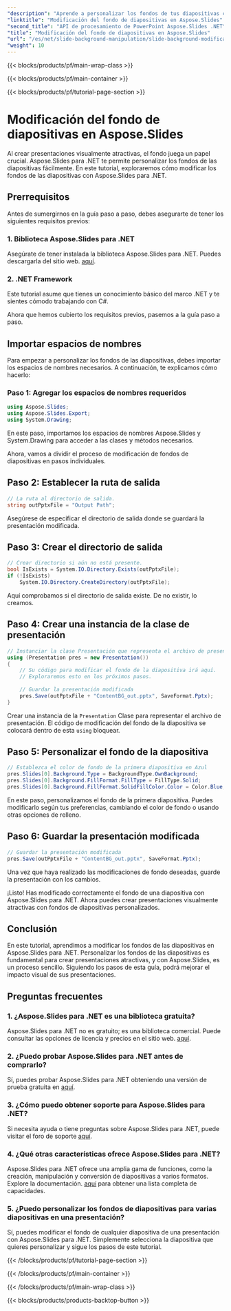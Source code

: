 ```yaml
---
"description": "Aprende a personalizar los fondos de tus diapositivas con Aspose.Slides para .NET. Mejora tus presentaciones con fondos visualmente atractivos. ¡Empieza hoy mismo!"
"linktitle": "Modificación del fondo de diapositivas en Aspose.Slides"
"second_title": "API de procesamiento de PowerPoint Aspose.Slides .NET"
"title": "Modificación del fondo de diapositivas en Aspose.Slides"
"url": "/es/net/slide-background-manipulation/slide-background-modification/"
"weight": 10
---
```


{{< blocks/products/pf/main-wrap-class >}}

{{< blocks/products/pf/main-container >}}

{{< blocks/products/pf/tutorial-page-section >}}

# Modificación del fondo de diapositivas en Aspose.Slides


Al crear presentaciones visualmente atractivas, el fondo juega un papel crucial. Aspose.Slides para .NET te permite personalizar los fondos de las diapositivas fácilmente. En este tutorial, exploraremos cómo modificar los fondos de las diapositivas con Aspose.Slides para .NET. 

## Prerrequisitos

Antes de sumergirnos en la guía paso a paso, debes asegurarte de tener los siguientes requisitos previos:

### 1. Biblioteca Aspose.Slides para .NET

Asegúrate de tener instalada la biblioteca Aspose.Slides para .NET. Puedes descargarla del sitio web. [aquí](https://releases.aspose.com/slides/net/).

### 2. .NET Framework

Este tutorial asume que tienes un conocimiento básico del marco .NET y te sientes cómodo trabajando con C#.

Ahora que hemos cubierto los requisitos previos, pasemos a la guía paso a paso.

## Importar espacios de nombres

Para empezar a personalizar los fondos de las diapositivas, debes importar los espacios de nombres necesarios. A continuación, te explicamos cómo hacerlo:

### Paso 1: Agregar los espacios de nombres requeridos

```csharp
using Aspose.Slides;
using Aspose.Slides.Export;
using System.Drawing;
```

En este paso, importamos los espacios de nombres Aspose.Slides y System.Drawing para acceder a las clases y métodos necesarios.

Ahora, vamos a dividir el proceso de modificación de fondos de diapositivas en pasos individuales.

## Paso 2: Establecer la ruta de salida

```csharp
// La ruta al directorio de salida.
string outPptxFile = "Output Path";
```

Asegúrese de especificar el directorio de salida donde se guardará la presentación modificada.

## Paso 3: Crear el directorio de salida

```csharp
// Crear directorio si aún no está presente.
bool IsExists = System.IO.Directory.Exists(outPptxFile);
if (!IsExists)
    System.IO.Directory.CreateDirectory(outPptxFile);
```

Aquí comprobamos si el directorio de salida existe. De no existir, lo creamos.

## Paso 4: Crear una instancia de la clase de presentación

```csharp
// Instanciar la clase Presentación que representa el archivo de presentación
using (Presentation pres = new Presentation())
{
    // Su código para modificar el fondo de la diapositiva irá aquí.
    // Exploraremos esto en los próximos pasos.
    
    // Guardar la presentación modificada
    pres.Save(outPptxFile + "ContentBG_out.pptx", SaveFormat.Pptx);
}
```

Crear una instancia de la `Presentation` Clase para representar el archivo de presentación. El código de modificación del fondo de la diapositiva se colocará dentro de esta `using` bloquear.

## Paso 5: Personalizar el fondo de la diapositiva

```csharp
// Establezca el color de fondo de la primera diapositiva en Azul
pres.Slides[0].Background.Type = BackgroundType.OwnBackground;
pres.Slides[0].Background.FillFormat.FillType = FillType.Solid;
pres.Slides[0].Background.FillFormat.SolidFillColor.Color = Color.Blue;
```

En este paso, personalizamos el fondo de la primera diapositiva. Puedes modificarlo según tus preferencias, cambiando el color de fondo o usando otras opciones de relleno.

## Paso 6: Guardar la presentación modificada

```csharp
// Guardar la presentación modificada
pres.Save(outPptxFile + "ContentBG_out.pptx", SaveFormat.Pptx);
```

Una vez que haya realizado las modificaciones de fondo deseadas, guarde la presentación con los cambios.

¡Listo! Has modificado correctamente el fondo de una diapositiva con Aspose.Slides para .NET. Ahora puedes crear presentaciones visualmente atractivas con fondos de diapositivas personalizados.

## Conclusión

En este tutorial, aprendimos a modificar los fondos de las diapositivas en Aspose.Slides para .NET. Personalizar los fondos de las diapositivas es fundamental para crear presentaciones atractivas, y con Aspose.Slides, es un proceso sencillo. Siguiendo los pasos de esta guía, podrá mejorar el impacto visual de sus presentaciones.

## Preguntas frecuentes

### 1. ¿Aspose.Slides para .NET es una biblioteca gratuita?

Aspose.Slides para .NET no es gratuito; es una biblioteca comercial. Puede consultar las opciones de licencia y precios en el sitio web. [aquí](https://purchase.aspose.com/buy).

### 2. ¿Puedo probar Aspose.Slides para .NET antes de comprarlo?

Sí, puedes probar Aspose.Slides para .NET obteniendo una versión de prueba gratuita en [aquí](https://releases.aspose.com/).

### 3. ¿Cómo puedo obtener soporte para Aspose.Slides para .NET?

Si necesita ayuda o tiene preguntas sobre Aspose.Slides para .NET, puede visitar el foro de soporte [aquí](https://forum.aspose.com/).

### 4. ¿Qué otras características ofrece Aspose.Slides para .NET?

Aspose.Slides para .NET ofrece una amplia gama de funciones, como la creación, manipulación y conversión de diapositivas a varios formatos. Explore la documentación. [aquí](https://reference.aspose.com/slides/net/) para obtener una lista completa de capacidades.

### 5. ¿Puedo personalizar los fondos de diapositivas para varias diapositivas en una presentación?

Sí, puedes modificar el fondo de cualquier diapositiva de una presentación con Aspose.Slides para .NET. Simplemente selecciona la diapositiva que quieres personalizar y sigue los pasos de este tutorial.


{{< /blocks/products/pf/tutorial-page-section >}}

{{< /blocks/products/pf/main-container >}}

{{< /blocks/products/pf/main-wrap-class >}}

{{< blocks/products/products-backtop-button >}}